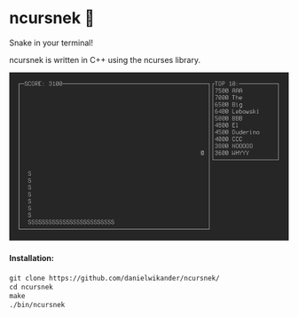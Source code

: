 # ncursnek :snake:

Snake in your terminal!

ncursnek is written in C++ using the ncurses library.

![ncursnek](/screenshots/ncursnek2.gif?raw=true "ncursnek")<Paste>

#### Installation:
```
git clone https://github.com/danielwikander/ncursnek/
cd ncursnek
make
./bin/ncursnek
```
